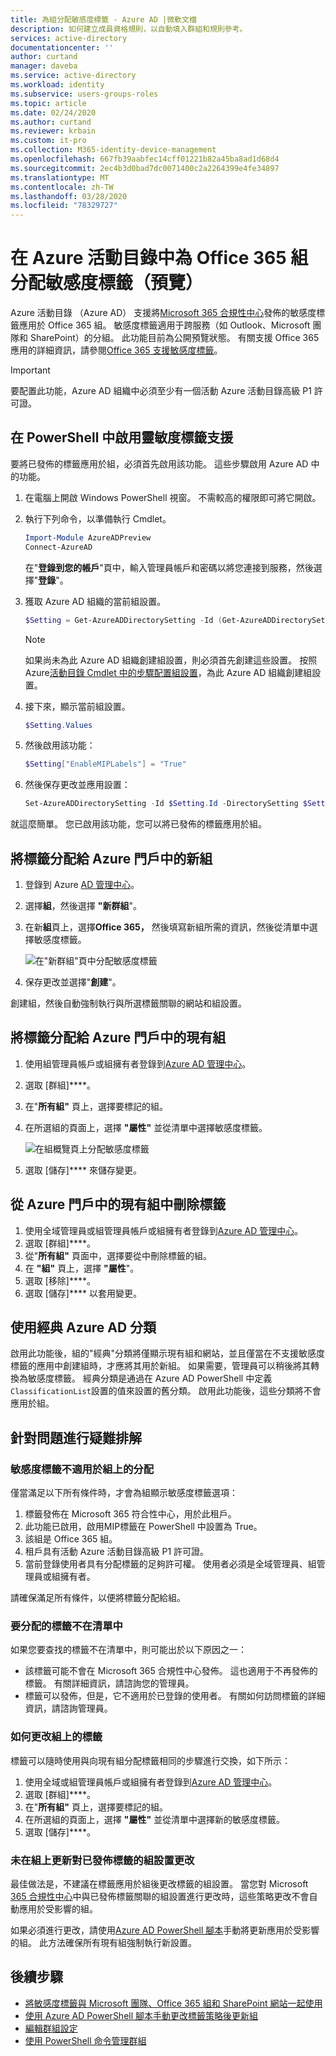 ```yaml
---
title: 為組分配敏感度標籤 - Azure AD |微軟文檔
description: 如何建立成員資格規則，以自動填入群組和規則參考。
services: active-directory
documentationcenter: ''
author: curtand
manager: daveba
ms.service: active-directory
ms.workload: identity
ms.subservice: users-groups-roles
ms.topic: article
ms.date: 02/24/2020
ms.author: curtand
ms.reviewer: krbain
ms.custom: it-pro
ms.collection: M365-identity-device-management
ms.openlocfilehash: 667fb39aabfec14cff01221b82a45ba8ad1d68d4
ms.sourcegitcommit: 2ec4b3d0bad7dc0071400c2a2264399e4fe34897
ms.translationtype: MT
ms.contentlocale: zh-TW
ms.lasthandoff: 03/28/2020
ms.locfileid: "78329727"
---
```

# <a name="assign-sensitivity-labels-to-office-365-groups-in-azure-active-directory-preview"></a>在 Azure 活動目錄中為 Office 365 組分配敏感度標籤（預覽）

Azure 活動目錄 （Azure AD） 支援將[Microsoft 365 合規性中心](https://sip.protection.office.com/homepage)發佈的敏感度標籤應用於 Office 365 組。 敏感度標籤適用于跨服務（如 Outlook、Microsoft 團隊和 SharePoint）的分組。 此功能目前為公開預覽狀態。 有關支援 Office 365 應用的詳細資訊，請參閱[Office 365 支援敏感度標籤](https://docs.microsoft.com/microsoft-365/compliance/sensitivity-labels-teams-groups-sites#support-for-the-sensitivity-labels)。

> [!IMPORTANT]
> 要配置此功能，Azure AD 組織中必須至少有一個活動 Azure 活動目錄高級 P1 許可證。

## <a name="enable-sensitivity-label-support-in-powershell"></a>在 PowerShell 中啟用靈敏度標籤支援

要將已發佈的標籤應用於組，必須首先啟用該功能。 這些步驟啟用 Azure AD 中的功能。

1. 在電腦上開啟 Windows PowerShell 視窗。 不需較高的權限即可將它開啟。
1. 執行下列命令，以準備執行 Cmdlet。

    ```PowerShell
    Import-Module AzureADPreview
    Connect-AzureAD
    ```

    在"**登錄到您的帳戶**"頁中，輸入管理員帳戶和密碼以將您連接到服務，然後選擇"**登錄**"。
1. 獲取 Azure AD 組織的當前組設置。

    ```PowerShell
    $Setting = Get-AzureADDirectorySetting -Id (Get-AzureADDirectorySetting | where -Property DisplayName -Value "Group.Unified" -EQ).id
    ```

    > [!NOTE]
    > 如果尚未為此 Azure AD 組織創建組設置，則必須首先創建這些設置。 按照 Azure[活動目錄 Cmdlet 中的步驟配置組設置](https://docs.microsoft.com/azure/active-directory/users-groups-roles/groups-settings-cmdlets)，為此 Azure AD 組織創建組設置。

1. 接下來，顯示當前組設置。

    ```PowerShell
    $Setting.Values
    ```

1. 然後啟用該功能：

    ```PowerShell
    $Setting["EnableMIPLabels"] = "True"
    ```

1. 然後保存更改並應用設置：

    ```PowerShell
    Set-AzureADDirectorySetting -Id $Setting.Id -DirectorySetting $Setting
    ```

就這麼簡單。 您已啟用該功能，您可以將已發佈的標籤應用於組。

## <a name="assign-a-label-to-a-new-group-in-azure-portal"></a>將標籤分配給 Azure 門戶中的新組

1. 登錄到 Azure [AD 管理中心](https://aad.portal.azure.com)。
1. 選擇**組**，然後選擇 **"新群組**"。
1. 在新**組**頁上，選擇**Office 365，** 然後填寫新組所需的資訊，然後從清單中選擇敏感度標籤。

   ![在"新群組"頁中分配敏感度標籤](./media/groups-assign-sensitivity-labels/new-group-page.png)

1. 保存更改並選擇"**創建**"。

創建組，然後自動強制執行與所選標籤關聯的網站和組設置。

## <a name="assign-a-label-to-an-existing-group-in-azure-portal"></a>將標籤分配給 Azure 門戶中的現有組

1. 使用組管理員帳戶或組擁有者登錄到[Azure AD 管理中心](https://aad.portal.azure.com)。
1. 選取 [群組]****。
1. 在"**所有組"** 頁上，選擇要標記的組。
1. 在所選組的頁面上，選擇 **"屬性"** 並從清單中選擇敏感度標籤。

   ![在組概覽頁上分配敏感度標籤](./media/groups-assign-sensitivity-labels/assign-to-existing.png)

1. 選取 [儲存]**** 來儲存變更。

## <a name="remove-a-label-from-an-existing-group-in-azure-portal"></a>從 Azure 門戶中的現有組中刪除標籤

1. 使用全域管理員或組管理員帳戶或組擁有者登錄到[Azure AD 管理中心](https://aad.portal.azure.com)。
1. 選取 [群組]****。
1. 從"**所有組"** 頁面中，選擇要從中刪除標籤的組。
1. 在 **"組"** 頁上，選擇 **"屬性**"。
1. 選取 [移除]****。
1. 選取 [儲存]**** 以套用變更。

## <a name="using-classic-azure-ad-classifications"></a>使用經典 Azure AD 分類

啟用此功能後，組的"經典"分類將僅顯示現有組和網站，並且僅當在不支援敏感度標籤的應用中創建組時，才應將其用於新組。 如果需要，管理員可以稍後將其轉換為敏感度標籤。 經典分類是通過在 Azure AD PowerShell 中定義`ClassificationList`設置的值來設置的舊分類。 啟用此功能後，這些分類將不會應用於組。

## <a name="troubleshooting-issues"></a>針對問題進行疑難排解

### <a name="sensitivity-labels-are-not-available-for-assignment-on-a-group"></a>敏感度標籤不適用於組上的分配

僅當滿足以下所有條件時，才會為組顯示敏感度標籤選項：

1. 標籤發佈在 Microsoft 365 符合性中心，用於此租戶。
1. 此功能已啟用，啟用MIP標籤在 PowerShell 中設置為 True。
1. 該組是 Office 365 組。
1. 租戶具有活動 Azure 活動目錄高級 P1 許可證。
1. 當前登錄使用者具有分配標籤的足夠許可權。 使用者必須是全域管理員、組管理員或組擁有者。

請確保滿足所有條件，以便將標籤分配給組。

### <a name="the-label-i-want-to-assign-is-not-in-the-list"></a>要分配的標籤不在清單中

如果您要查找的標籤不在清單中，則可能出於以下原因之一：

- 該標籤可能不會在 Microsoft 365 合規性中心發佈。 這也適用于不再發佈的標籤。 有關詳細資訊，請諮詢您的管理員。
- 標籤可以發佈，但是，它不適用於已登錄的使用者。 有關如何訪問標籤的詳細資訊，請諮詢管理員。

### <a name="how-to-change-the-label-on-a-group"></a>如何更改組上的標籤

標籤可以隨時使用與向現有組分配標籤相同的步驟進行交換，如下所示：

1. 使用全域或組管理員帳戶或組擁有者登錄到[Azure AD 管理中心](https://aad.portal.azure.com)。
1. 選取 [群組]****。
1. 在"**所有組"** 頁上，選擇要標記的組。
1. 在所選組的頁面上，選擇 **"屬性"** 並從清單中選擇新的敏感度標籤。
1. 選取 [儲存]****。

### <a name="group-setting-changes-to-published-labels-are-not-updated-on-the-groups"></a>未在組上更新對已發佈標籤的組設置更改

最佳做法是，不建議在標籤應用於組後更改標籤的組設置。 當您對 Microsoft [365 合規性中心](https://sip.protection.office.com/homepage)中與已發佈標籤關聯的組設置進行更改時，這些策略更改不會自動應用於受影響的組。

如果必須進行更改，請使用[Azure AD PowerShell 腳本](https://github.com/microsoftgraph/powershell-aad-samples/blob/master/ReassignSensitivityLabelToO365Groups.ps1)手動將更新應用於受影響的組。 此方法確保所有現有組強制執行新設置。

## <a name="next-steps"></a>後續步驟

- [將敏感度標籤與 Microsoft 團隊、Office 365 組和 SharePoint 網站一起使用](https://docs.microsoft.com/microsoft-365/compliance/sensitivity-labels-teams-groups-sites)
- [使用 Azure AD PowerShell 腳本手動更改標籤策略後更新組](https://github.com/microsoftgraph/powershell-aad-samples/blob/master/ReassignSensitivityLabelToO365Groups.ps1)
- [編輯群組設定](https://docs.microsoft.com/azure/active-directory/fundamentals/active-directory-groups-settings-azure-portal)
- [使用 PowerShell 命令管理群組](https://docs.microsoft.com/azure/active-directory/users-groups-roles/groups-settings-v2-cmdlets)
